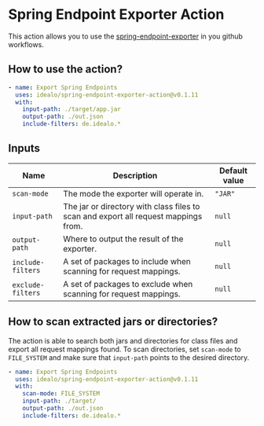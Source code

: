 # Spring Endpoint Exporter Action

This action allows you to use the [spring-endpoint-exporter](https://github.com/idealo/spring-endpoint-exporter) in you github workflows.

## How to use the action?

```yaml
- name: Export Spring Endpoints
  uses: idealo/spring-endpoint-exporter-action@v0.1.11
  with:
    input-path: ./target/app.jar
    output-path: ./out.json
    include-filters: de.idealo.*
```

## Inputs

| Name              | Description                                                                         | Default value |
|-------------------|-------------------------------------------------------------------------------------|---------------|
| `scan-mode`       | The mode the exporter will operate in.                                              | `"JAR"`       |
| `input-path`      | The jar or directory with class files to scan and export all request mappings from. | `null`        |
| `output-path`     | Where to output the result of the exporter.                                         | `null`        |
| `include-filters` | A set of packages to include when scanning for request mappings.                    | `null`        |
| `exclude-filters` | A set of packages to exclude when scanning for request mappings.                    | `null`        |

## How to scan extracted jars or directories?

The action is able to search both jars and directories for class files and export all request mappings found.
To scan directories, set `scan-mode` to `FILE_SYSTEM` and make sure that `input-path` points to the desired directory.

```yaml
- name: Export Spring Endpoints
  uses: idealo/spring-endpoint-exporter-action@v0.1.11
  with:
    scan-mode: FILE_SYSTEM
    input-path: ./target/
    output-path: ./out.json
    include-filters: de.idealo.*
```
